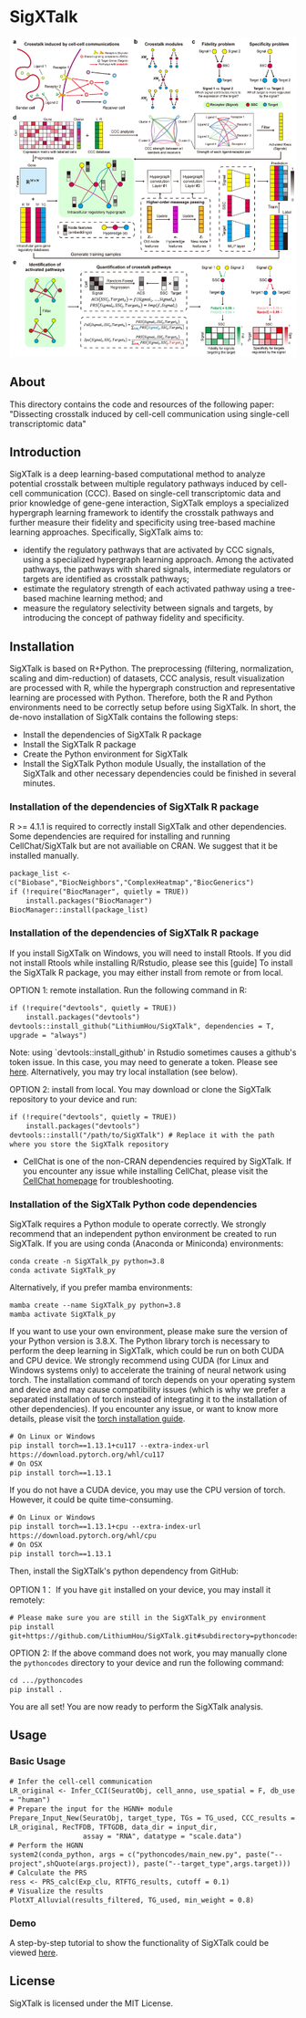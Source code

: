 # SigXTalk
![Figure](/Fig1.jpg)
## About
This directory contains the code and resources of the following paper:
"Dissecting crosstalk induced by cell-cell communication using single-cell transcriptomic data"

## Introduction
SigXTalk is a deep learning-based computational method to analyze potential crosstalk between multiple regulatory pathways induced by cell-cell communication (CCC). Based on single-cell transcriptomic data and prior knowledge of gene-gene interaction, SigXTalk employs a specialized hypergraph learning framework to identify the crosstalk pathways and further measure their fidelity and specificity using tree-based machine learning approaches. Specifically, SigXTalk aims to:
-	identify the regulatory pathways that are activated by CCC signals, using a specialized hypergraph learning approach. Among the activated pathways, the pathways with shared signals, intermediate regulators or targets are identified as crosstalk pathways;
-	estimate the regulatory strength of each activated pathway using a tree-based machine learning method; and 
- measure the regulatory selectivity between signals and targets, by introducing the concept of pathway fidelity and specificity.

## Installation
SigXTalk is based on R+Python. The preprocessing (filtering, normalization, scaling and dim-reduction) of datasets, CCC analysis, result visualization are processed with R, while the hypergraph construction and representative learning are processed with Python. Therefore, both the R and Python environments need to be correctly setup before using SigXTalk. In short, the de-novo installation of SigXTalk contains the following steps:
- Install the dependencies of SigXTalk R package
- Install the SigXTalk R package
- Create the Python environment for SigXTalk
- Install the SigXTalk Python module
Usually, the installation of the SigXTalk and other necessary dependencies could be finished in several minutes.


### Installation of the dependencies of SigXTalk R package
R >= 4.1.1 is required to correctly install SigXTalk and other dependencies. 
Some dependencies are required for installing and running CellChat/SigXTalk but are not availiable on CRAN. We suggest that it be installed manually.
```
package_list <- c("Biobase","BiocNeighbors","ComplexHeatmap","BiocGenerics")
if (!require("BiocManager", quietly = TRUE))
    install.packages("BiocManager") 
BiocManager::install(package_list)

```

### Installation of the dependencies of SigXTalk R package
If you install SigXTalk on Windows, you will need to install Rtools. If you did not install Rtools while installing R/Rstudio, please see this [guide]
To install the SigXTalk R package, you may either install from remote or from local.

OPTION 1: remote installation. Run the following command in R:
```
if (!require("devtools", quietly = TRUE))
    install.packages("devtools") 
devtools::install_github("LithiumHou/SigXTalk", dependencies = T, upgrade = "always")
```
Note: using `devtools::install_github' in Rstudio sometimes causes a github's token issue. In this case, you may need to generate a token. Please see [here](https://usethis.r-lib.org/articles/git-credentials.html). Alternatively, you may try local installation (see below).

OPTION 2: install from local. You may download or clone the SigXTalk repository to your device and run:
```
if (!require("devtools", quietly = TRUE))
    install.packages("devtools") 
devtools::install("/path/to/SigXTalk") # Replace it with the path where you store the SigXTalk repository
```
* CellChat is one of the non-CRAN dependencies required by SigXTalk. If you encounter any issue while installing CellChat, please visit the [CellChat homepage](https://github.com/jinworks/CellChat) for troubleshooting.
  
### Installation of the SigXTalk Python code dependencies 
SigXTalk requires a Python module to operate correctly. We strongly recommend that an independent python environment be created to run SigXTalk.
If you are using conda (Anaconda or Miniconda) environments:
```
conda create -n SigXTalk_py python=3.8
conda activate SigXTalk_py
```
Alternatively, if you prefer mamba environments:
```
mamba create --name SigXTalk_py python=3.8
mamba activate SigXTalk_py
```
If you want to use your own environment, please make sure the version of your Python version is 3.8.X. 
The Python library torch is necessary to perform the deep learning in SigXTalk, which could be run on both CUDA and CPU device. We strongly recommend using CUDA (for Linux and Windows systems only) to accelerate the training of neural network using torch.
The installation command of torch depends on your operating system and device and may cause compatibility issues (which is why we prefer a separated installation of torch instead of integrating it to the installation of other dependencies). If you encounter any issue, or want to know more details, please visit the [torch installation guide](https://pytorch.org/get-started/locally/).

```
# On Linux or Windows
pip install torch==1.13.1+cu117 --extra-index-url https://download.pytorch.org/whl/cu117
# On OSX
pip install torch==1.13.1
```
If you do not have a CUDA device, you may use the CPU version of torch. However, it could be quite time-consuming.
```
# On Linux or Windows
pip install torch==1.13.1+cpu --extra-index-url https://download.pytorch.org/whl/cpu
# On OSX
pip install torch==1.13.1
```
Then, install the SigXTalk's python dependency from GitHub: 

OPTION 1： If you have `git` installed on your device, you may install it remotely:
```
# Please make sure you are still in the SigXTalk_py environment
pip install git+https://github.com/LithiumHou/SigXTalk.git#subdirectory=pythoncodes
```
OPTION 2: If the above command does not work, you may manually clone the `pythoncodes` directory to your device and run the following command:
```
cd .../pythoncodes
pip install .
```
You are all set! You are now ready to perform the SigXTalk analysis.

## Usage

### Basic Usage
```
# Infer the cell-cell communication
LR_original <- Infer_CCI(SeuratObj, cell_anno, use_spatial = F, db_use = "human")
# Prepare the input for the HGNN+ module
Prepare_Input_New(SeuratObj, target_type, TGs = TG_used, CCC_results = LR_original, RecTFDB, TFTGDB, data_dir = input_dir,
                  assay = "RNA", datatype = "scale.data")
# Perform the HGNN
system2(conda_python, args = c("pythoncodes/main_new.py", paste("--project",shQuote(args.project)), paste("--target_type",args.target)))
# Calculate the PRS
ress <- PRS_calc(Exp_clu, RTFTG_results, cutoff = 0.1)
# Visualize the results
PlotXT_Alluvial(results_filtered, TG_used, min_weight = 0.8)
```
### Demo
A step-by-step tutorial to show the functionality of SigXTalk could be viewed [here](/vignettes/demo.md).

## License
SigXTalk is licensed under the MIT License.



